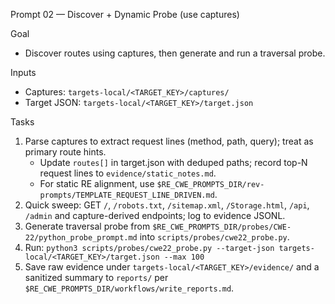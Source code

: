 Prompt 02 — Discover + Dynamic Probe (use captures)

Goal
- Discover routes using captures, then generate and run a traversal probe.

Inputs
- Captures: `targets-local/<TARGET_KEY>/captures/`
- Target JSON: `targets-local/<TARGET_KEY>/target.json`

Tasks
1) Parse captures to extract request lines (method, path, query); treat as primary route hints.
   - Update `routes[]` in target.json with deduped paths; record top-N request lines to `evidence/static_notes.md`.
   - For static RE alignment, use `$RE_CWE_PROMPTS_DIR/rev-prompts/TEMPLATE_REQUEST_LINE_DRIVEN.md`.
2) Quick sweep: GET `/`, `/robots.txt`, `/sitemap.xml`, `/Storage.html`, `/api`, `/admin` and capture-derived endpoints; log to evidence JSONL.
3) Generate traversal probe from `$RE_CWE_PROMPTS_DIR/probes/CWE-22/python_probe_prompt.md` into `scripts/probes/cwe22_probe.py`.
4) Run: `python3 scripts/probes/cwe22_probe.py --target-json targets-local/<TARGET_KEY>/target.json --max 100`
5) Save raw evidence under `targets-local/<TARGET_KEY>/evidence/` and a sanitized summary to `reports/` per `$RE_CWE_PROMPTS_DIR/workflows/write_reports.md`.

